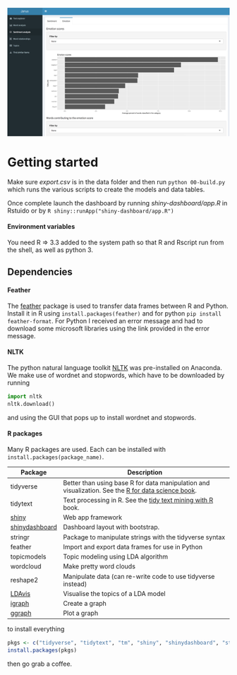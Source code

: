![](screenshot.PNG)

# Getting started

Make sure *export.csv* is in the data folder and then run `python 00-build.py` which runs the various scripts to create the models and data tables.  

Once complete launch the dashboard by running *shiny-dashboard/app.R* in Rstuido or by `R shiny::runApp("shiny-dashboard/app.R")`



#### Environment variables

You need R => 3.3 added to the system path so that R and Rscript run from the shell, as well as python 3.

## Dependencies

#### Feather

The [feather](https://github.com/wesm/feather) package is used to transfer data frames between R and Python. 
Install it in R using `install.packages(feather)` and for python `pip install feather-format`. For Python I received an error message and had to download some microsoft libraries using the link provided in the error message.

#### NLTK

The python natural language toolkit [NLTK](http://www.nltk.org/) was pre-installed on Anaconda. We make use of wordnet and stopwords, which have to be downloaded by running 

```python
import nltk
nltk.download()
```

and using the GUI that pops up to install wordnet and stopwords.

#### R packages

Many R packages are used. Each can be installed with `install.packages(package_name)`. 



| Package                                  | Description                              |
| ---------------------------------------- | ---------------------------------------- |
| tidyverse                                | Better than using base R for data manipulation and visualization. See the [R for data science book](http://r4ds.had.co.nz/). |
| tidytext                                 | Text processing in R. See the [tidy text mining with R](http://tidytextmining.com/) book. |
| [shiny](https://shiny.rstudio.com/)      | Web app framework                        |
| [shinydashboard](https://rstudio.github.io/shinydashboard/) | Dashboard layout with bootstrap.         |
| stringr                                  | Package to manipulate strings with the tidyverse syntax |
| feather                                  | Import and export data frames for use in Python |
| topicmodels                              | Topic modeling using LDA algorithm       |
| wordcloud                                | Make pretty word clouds                  |
| reshape2                                 | Manipulate data (can re-write code to use tidyverse instead) |
| [LDAvis](https://github.com/cpsievert/LDAvis) | Visualise the topics of a LDA model      |
| [igraph](http://igraph.org/r/)           | Create a graph                           |
| [ggraph](https://github.com/thomasp85/ggraph) | Plot a graph                             |

to install everything

```R
pkgs <- c("tidyverse", "tidytext", "tm", "shiny", "shinydashboard", "stringr", "feather", "topicmodels", "wordcloud", "reshape2", "LDAvis", "igraph", "ggraph")
install.packages(pkgs)
```

then go grab a coffee.


